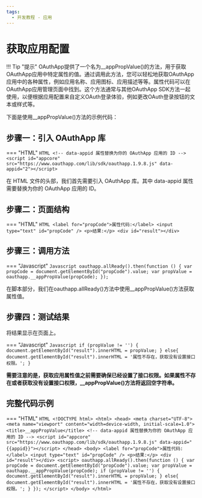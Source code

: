 ```yaml
---
tags:
  - 开发教程 - 应用
---
```


# 获取应用配置

!!! Tip "提示"
    OAuthApp提供了一个名为__appPropValue()的方法，用于获取OAuthApp应用中特定属性的值。通过调用此方法，您可以轻松地获取OAuthApp应用中的各种属性，例如应用名称、应用图标、应用描述等等。属性代码可以在OAuthApp应用管理页面中找到。这个方法通常与其他OAuthApp SDK方法一起使用，以便根据应用配置来自定义OAuth登录体验，例如更改OAuth登录按钮的文本或样式等。

下面是使用__appPropValue()方法的示例代码：


## 步骤一：引入 OAuthApp 库
=== "HTML"
    ```HTML
    <!-- data-appid 属性替换为你的 OAuthApp 应用的 ID -->
    <script id="appcore" src="https://www.oauthapp.com/lib/sdk/oauthapp.1.9.8.js" data-appid="2"></script>
    ```

在 HTML 文件的头部，我们首先需要引入 OAuthApp 库。其中 data-appid 属性需要替换为你的 OAuthApp 应用的 ID。


## 步骤二：页面结构

=== "HTML"
    ```HTML
    <label for="propCode">属性代码:</label>
    <input type="text" id="propCode" />
    <p>结果:</p>
    <div id="result"></div>
    ```

## 步骤三：调用方法

=== "Javascript"
    ```Javascript
     oauthapp.allReady().then(function () {
            var propCode = document.getElementById("propCode").value;
            var propValue = oauthapp.__appPropValue(propCode);
    });
    ```

在脚本部分，我们在oauthapp.allReady()方法中使用__appPropValue()方法获取属性值。

## 步骤四：测试结果

将结果显示在页面上。

=== "Javascript"
    ```Javascript
    if (propValue != '') {
         document.getElementById("result").innerHTML = propValue;
     }
     else{
         document.getElementById("result").innerHTML = '属性不存在，获取没有设置接口权限。';
     }
    ```

**需要注意的是，获取应用属性值之前需要确保已经设置了接口权限。如果属性不存在或者获取没有设置接口权限，__appPropValue()方法将返回空字符串。**

## 完整代码示例

=== "HTML"
    ```HTML
    <!DOCTYPE html>
    <html>
    <head>
        <meta charset="UTF-8">
        <meta name="viewport" content="width=device-width, initial-scale=1.0">
        <title>__appPropValue</title>
        <!-- data-appid 属性替换为你的 OAuthApp 应用的 ID -->
        <script id="appcore" src="https://www.oauthapp.com/lib/sdk/oauthapp.1.9.8.js" data-appid="{{appid}}"></script>
    </head>
    <body>
        <label for="propCode">属性代码:</label>
        <input type="text" id="propCode" />
        <p>结果:</p>
        <div id="result"></div>
        <script>
            oauthapp.allReady().then(function () {
                var propCode = document.getElementById("propCode").value;
                var propValue = oauthapp.__appPropValue(propCode);
                if (propValue != '') {
                    document.getElementById("result").innerHTML = propValue;
                }
                else{
                    document.getElementById("result").innerHTML = '属性不存在，获取没有设置接口权限。';
                }
            });
        </script>
    </body>
    </html>
    ```